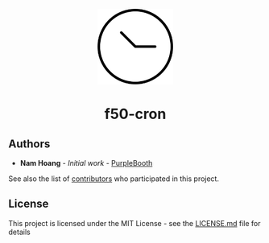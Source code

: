 <p align="center">
  <img src="./logo.jpg" width="150" />
</p>

<h1 align="center">
  f50-cron
  <br>
</h1>

## Authors

* **Nam Hoang** - *Initial work* - [PurpleBooth](https://github.com/PurpleBooth)

See also the list of [contributors](https://github.com/your/project/contributors) who participated in this project.

## License

This project is licensed under the MIT License - see the [LICENSE.md](LICENSE.md) file for details
